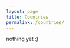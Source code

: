 ```yaml
---
layout: page
title: Countries
permalink: /countries/
---
```


nothing yet :)

[jekyll-organization]: https://github.com/jekyll

